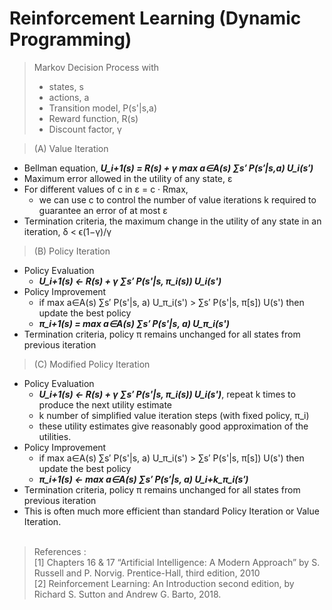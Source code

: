 # Reinforcement Learning (Dynamic Programming)
> Markov Decision Process with
>
>    - states, s
>    - actions, a
>    - Transition model, P(s'|s,a)
>    - Reward function, R(s)
>    - Discount factor, γ

>(A) Value Iteration
- Bellman equation, ***U_i+1(s) = R(s) + γ max a∈A(s) ∑s′ P(s′|s,a) U_i(s′)***
- Maximum error allowed in the utility of any state, ε
- For different values of c in ε = c · Rmax,
    - we can use c to control the number of value iterations k required to guarantee an error of at most ε
- Termination criteria, the maximum change in the utility of any state in an iteration, δ < ϵ(1−γ)/γ

>(B) Policy Iteration
- Policy Evaluation
    - ***U_i+1(s) ← R(s) + γ ∑s′ P(s'|s, π_i(s)) U_i(s')***
- Policy Improvement
    - if max a∈A(s) ∑s′ P(s'|s, a) U_π_i(s') > ∑s′ P(s'|s, π[s]) U(s') then update the best policy
    - ***π_i+1(s) = max a∈A(s) ∑s′ P(s'|s, a) U_π_i(s')***
- Termination criteria, policy π remains unchanged for all states from previous iteration

>(C) Modified Policy Iteration
- Policy Evaluation
    - ***U_i+1(s) ← R(s) + γ ∑s′ P(s'|s, π_i(s)) U_i(s')***, repeat k times to produce the next utility estimate
    - k number of simplified value iteration steps (with fixed policy, π_i)
    - these utility estimates give reasonably good approximation of the utilities.
- Policy Improvement
    - if max a∈A(s) ∑s′ P(s'|s, a) U_π_i(s') > ∑s′ P(s'|s, π[s]) U(s') then update the best policy
    - ***π_i+1(s) ← max a∈A(s) ∑s′ P(s′|s, a) U_i+k_π_i(s′)***
- Termination criteria, policy π remains unchanged for all states from previous iteration
- This is often much more efficient than standard Policy Iteration or Value Iteration.<br><br>


> References :<br>
[1] Chapters 16 & 17 “Artificial Intelligence: A Modern Approach” by S. Russell and P. Norvig. Prentice-Hall, third edition, 2010<br>
[2] Reinforcement Learning: An Introduction second edition, by Richard S. Sutton and Andrew G. Barto, 2018.<br>
